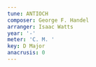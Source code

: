 ```yaml
---
tune: ANTIOCH
composer: George F. Handel
arranger: Isaac Watts
year: '-'
meter: 'C. M. '
key: D Major
anacrusis: 0
---
```

